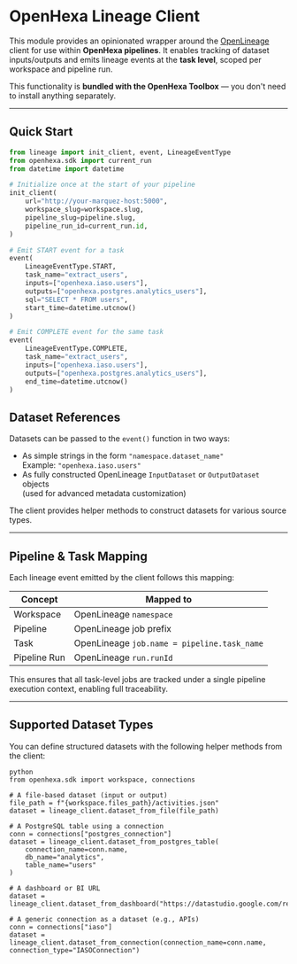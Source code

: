 # OpenHexa Lineage Client

This module provides an opinionated wrapper around the [OpenLineage](https://openlineage.io) client for use within **OpenHexa pipelines**. It enables tracking of dataset inputs/outputs and emits lineage events at the **task level**, scoped per workspace and pipeline run.

This functionality is **bundled with the OpenHexa Toolbox** — you don't need to install anything separately.

---

## Quick Start

```python
from lineage import init_client, event, LineageEventType
from openhexa.sdk import current_run
from datetime import datetime

# Initialize once at the start of your pipeline
init_client(
    url="http://your-marquez-host:5000",
    workspace_slug=workspace.slug,
    pipeline_slug=pipeline.slug,
    pipeline_run_id=current_run.id,
)

# Emit START event for a task
event(
    LineageEventType.START,
    task_name="extract_users",
    inputs=["openhexa.iaso.users"],
    outputs=["openhexa.postgres.analytics_users"],
    sql="SELECT * FROM users",
    start_time=datetime.utcnow()
)

# Emit COMPLETE event for the same task
event(
    LineageEventType.COMPLETE,
    task_name="extract_users",
    inputs=["openhexa.iaso.users"],
    outputs=["openhexa.postgres.analytics_users"],
    end_time=datetime.utcnow()
)
```
## Dataset References

Datasets can be passed to the `event()` function in two ways:

- As simple strings in the form `"namespace.dataset_name"`  
  Example: `"openhexa.iaso.users"`
- As fully constructed OpenLineage `InputDataset` or `OutputDataset` objects  
  (used for advanced metadata customization)

The client provides helper methods to construct datasets for various source types.

---

## Pipeline & Task Mapping

Each lineage event emitted by the client follows this mapping:

| Concept       | Mapped to                         |
|---------------|-----------------------------------|
| Workspace     | OpenLineage `namespace`           |
| Pipeline      | OpenLineage job prefix            |
| Task          | OpenLineage `job.name = pipeline.task_name` |
| Pipeline Run  | OpenLineage `run.runId`           |

This ensures that all task-level jobs are tracked under a single pipeline execution context, enabling full traceability.

---

## Supported Dataset Types

You can define structured datasets with the following helper methods from the client:

```
python
from openhexa.sdk import workspace, connections

# A file-based dataset (input or output)
file_path = f"{workspace.files_path}/activities.json"
dataset = lineage_client.dataset_from_file(file_path)

# A PostgreSQL table using a connection
conn = connections["postgres_connection"]
dataset = lineage_client.dataset_from_postgres_table(
    connection_name=conn.name,
    db_name="analytics",
    table_name="users"
)

# A dashboard or BI URL
dataset = lineage_client.dataset_from_dashboard("https://datastudio.google.com/reporting/abc123")

# A generic connection as a dataset (e.g., APIs)
conn = connections["iaso"]
dataset = lineage_client.dataset_from_connection(connection_name=conn.name, connection_type="IASOConnection")

```